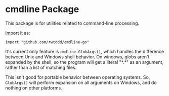 # cmdline Package

This package is for utilities related to command-line processing.

Import it as:

    import "github.com/rwtodd/cmdline-go"

It's current only feature is `cmdline.GlobArgs()`, which 
handles the difference between Unix and Windows shell behavior.
On windows, globs aren't expanded by the shell, so the program will get a
literal "\*.\*" as an argument, rather than a list of matching
files. 

This isn't good for portable behavior between operating systems. So,
`GlobArgs()` will perform expansion on all arguments on Windows, and 
do nothing on other platforms.
